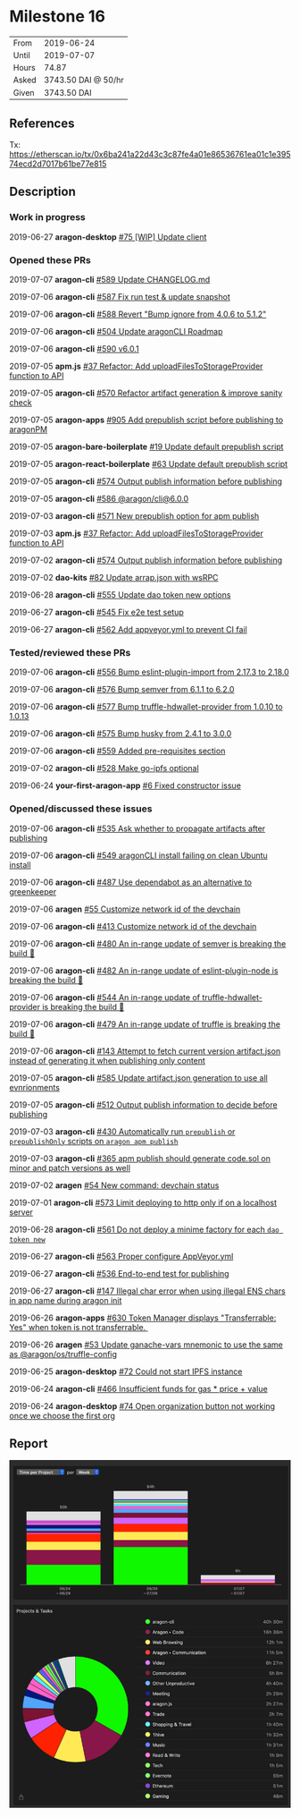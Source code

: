 # Milestone 16

|       |                     |
| ----- | ------------------- |
| From  | 2019-06-24          |
| Until | 2019-07-07          |
| Hours | 74.87               |
| Asked | 3743.50 DAI @ 50/hr |
| Given | 3743.50 DAI         |

## References

Tx: <https://etherscan.io/tx/0x6ba241a22d43c3c87fe4a01e86536761ea01c1e39574ecd2d7017b61be77e815>

## Description

### Work in progress

2019-06-27 **aragon-desktop** [#75 [WIP] Update client](https://github.com/aragon/aragon-desktop/pull/75)

### Opened these PRs

2019-07-07 **aragon-cli** [#589 Update CHANGELOG.md](https://github.com/aragon/aragon-cli/pull/589)

2019-07-06 **aragon-cli** [#587 Fix run test & update snapshot](https://github.com/aragon/aragon-cli/pull/587)

2019-07-06 **aragon-cli** [#588 Revert "Bump ignore from 4.0.6 to 5.1.2"](https://github.com/aragon/aragon-cli/pull/588)

2019-07-06 **aragon-cli** [#504 Update aragonCLI Roadmap](https://github.com/aragon/aragon-cli/pull/504)

2019-07-06 **aragon-cli** [#590 v6.0.1](https://github.com/aragon/aragon-cli/pull/590)

2019-07-05 **apm.js** [#37 Refactor: Add uploadFilesToStorageProvider function to API](https://github.com/aragon/apm.js/pull/37)

2019-07-05 **aragon-cli** [#570 Refactor artifact generation & improve sanity check](https://github.com/aragon/aragon-cli/pull/570)

2019-07-05 **aragon-apps** [#905 Add prepublish script before publishing to aragonPM](https://github.com/aragon/aragon-apps/pull/905)

2019-07-05 **aragon-bare-boilerplate** [#19 Update default prepublish script](https://github.com/aragon/aragon-bare-boilerplate/pull/19)

2019-07-05 **aragon-react-boilerplate** [#63 Update default prepublish script](https://github.com/aragon/aragon-react-boilerplate/pull/63)

2019-07-05 **aragon-cli** [#574 Output publish information before publishing](https://github.com/aragon/aragon-cli/pull/574)

2019-07-05 **aragon-cli** [#586 @aragon/cli@6.0.0](https://github.com/aragon/aragon-cli/pull/586)

2019-07-03 **aragon-cli** [#571 New prepublish option for apm publish](https://github.com/aragon/aragon-cli/pull/571)

2019-07-03 **apm.js** [#37 Refactor: Add uploadFilesToStorageProvider function to API](https://github.com/aragon/apm.js/pull/37)

2019-07-02 **aragon-cli** [#574 Output publish information before publishing](https://github.com/aragon/aragon-cli/pull/574)

2019-07-02 **dao-kits** [#82 Update arrap.json with wsRPC](https://github.com/aragon/dao-kits/pull/82)

2019-06-28 **aragon-cli** [#555 Update dao token new options](https://github.com/aragon/aragon-cli/pull/555)

2019-06-27 **aragon-cli** [#545 Fix e2e test setup](https://github.com/aragon/aragon-cli/pull/545)

2019-06-27 **aragon-cli** [#562 Add appveyor.yml to prevent CI fail](https://github.com/aragon/aragon-cli/pull/562)

### Tested/reviewed these PRs

2019-07-06 **aragon-cli** [#556 Bump eslint-plugin-import from 2.17.3 to 2.18.0](https://github.com/aragon/aragon-cli/pull/556)

2019-07-06 **aragon-cli** [#576 Bump semver from 6.1.1 to 6.2.0](https://github.com/aragon/aragon-cli/pull/576)

2019-07-06 **aragon-cli** [#577 Bump truffle-hdwallet-provider from 1.0.10 to 1.0.13](https://github.com/aragon/aragon-cli/pull/577)

2019-07-06 **aragon-cli** [#575 Bump husky from 2.4.1 to 3.0.0](https://github.com/aragon/aragon-cli/pull/575)

2019-07-06 **aragon-cli** [#559 Added pre-requisites section](https://github.com/aragon/aragon-cli/pull/559)

2019-07-02 **aragon-cli** [#528 Make go-ipfs optional](https://github.com/aragon/aragon-cli/pull/528)

2019-06-24 **your-first-aragon-app** [#6 Fixed constructor issue](https://github.com/aragon/your-first-aragon-app/pull/6)

### Opened/discussed these issues

2019-07-06 **aragon-cli** [#535 Ask whether to propagate artifacts after publishing](https://github.com/aragon/aragon-cli/issues/535)

2019-07-06 **aragon-cli** [#549 aragonCLI install failing on clean Ubuntu install](https://github.com/aragon/aragon-cli/issues/549)

2019-07-06 **aragon-cli** [#487 Use dependabot as an alternative to greenkeeper](https://github.com/aragon/aragon-cli/issues/487)

2019-07-06 **aragen** [#55 Customize network id of the devchain](https://github.com/aragon/aragen/issues/55)

2019-07-06 **aragon-cli** [#413 Customize network id of the devchain](https://github.com/aragon/aragon-cli/issues/413)

2019-07-06 **aragon-cli** [#480 An in-range update of semver is breaking the build 🚨](https://github.com/aragon/aragon-cli/issues/480)

2019-07-06 **aragon-cli** [#482 An in-range update of eslint-plugin-node is breaking the build 🚨](https://github.com/aragon/aragon-cli/issues/482)

2019-07-06 **aragon-cli** [#544 An in-range update of truffle-hdwallet-provider is breaking the build 🚨](https://github.com/aragon/aragon-cli/issues/544)

2019-07-06 **aragon-cli** [#479 An in-range update of truffle is breaking the build 🚨](https://github.com/aragon/aragon-cli/issues/479)

2019-07-06 **aragon-cli** [#143 Attempt to fetch current version artifact.json instead of generating it when publishing only content](https://github.com/aragon/aragon-cli/issues/143)

2019-07-05 **aragon-cli** [#585 Update artifact.json generation to use all evnrionments](https://github.com/aragon/aragon-cli/issues/585)

2019-07-05 **aragon-cli** [#512 Output publish information to decide before publishing](https://github.com/aragon/aragon-cli/issues/512)

2019-07-03 **aragon-cli** [#430 Automatically run `prepublish` or `prepublishOnly` scripts on `aragon apm publish`](https://github.com/aragon/aragon-cli/issues/430)

2019-07-03 **aragon-cli** [#365 apm publish should generate code.sol on minor and patch versions as well](https://github.com/aragon/aragon-cli/issues/365)

2019-07-02 **aragen** [#54 New command: devchain status](https://github.com/aragon/aragen/issues/54)

2019-07-01 **aragon-cli** [#573 Limit deploying to http only if on a localhost server](https://github.com/aragon/aragon-cli/issues/573)

2019-06-28 **aragon-cli** [#561 Do not deploy a minime factory for each `dao token new`](https://github.com/aragon/aragon-cli/issues/561)

2019-06-27 **aragon-cli** [#563 Proper configure AppVeyor.yml](https://github.com/aragon/aragon-cli/issues/563)

2019-06-27 **aragon-cli** [#536 End-to-end test for publishing](https://github.com/aragon/aragon-cli/issues/536)

2019-06-27 **aragon-cli** [#147 Illegal char error when using illegal ENS chars in app name during aragon init](https://github.com/aragon/aragon-cli/issues/147)

2019-06-26 **aragon-apps** [#630 Token Manager displays "Transferrable: Yes" when token is not transferrable. ](https://github.com/aragon/aragon-apps/issues/630)

2019-06-26 **aragen** [#53 Update ganache-vars mnemonic to use the same as @aragon/os/truffle-config](https://github.com/aragon/aragen/issues/53)

2019-06-25 **aragon-desktop** [#72 Could not start IPFS instance](https://github.com/aragon/aragon-desktop/issues/72)

2019-06-24 **aragon-cli** [#466 Insufficient funds for gas \* price + value](https://github.com/aragon/aragon-cli/issues/466)

2019-06-24 **aragon-desktop** [#74 Open organization button not working once we choose the first org](https://github.com/aragon/aragon-desktop/issues/74)

## Report

![Time-tracking report](assets/milestone16-timing-report.png)
